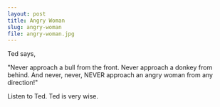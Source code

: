 ```yaml
---
layout: post
title: Angry Woman
slug: angry-woman
file: angry-woman.jpg
---
```


Ted says,

"Never approach a bull from the front. Never approach a donkey from behind. And never, never, NEVER approach an angry woman from any direction!"

Listen to Ted.
Ted is very wise.